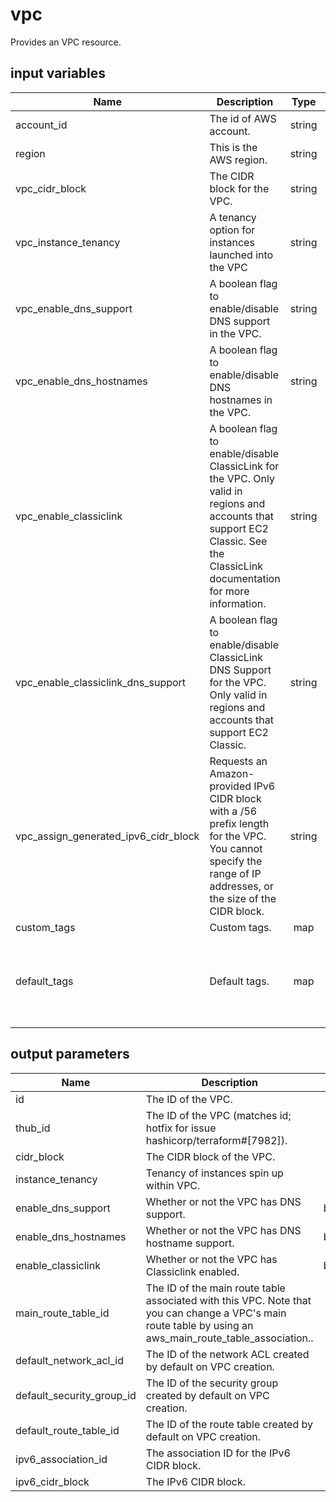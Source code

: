 # vpc

Provides an VPC resource.

## input variables

| Name | Description | Type | Default | Required |
|------|-------------|:----:|:-----:|:-----:|
|account_id|The id of AWS account.|string||Yes|
|region|This is the AWS region.|string|us-east-1|Yes|
|vpc_cidr_block|The CIDR block for the VPC.|string|10.0.0.0/16|No|
|vpc_instance_tenancy|A tenancy option for instances launched into the VPC|string|default|No|
|vpc_enable_dns_support|A boolean flag to enable/disable DNS support in the VPC.|string|true|No|
|vpc_enable_dns_hostnames|A boolean flag to enable/disable DNS hostnames in the VPC.|string|false|No|
|vpc_enable_classiclink|A boolean flag to enable/disable ClassicLink for the VPC. Only valid in regions and accounts that support EC2 Classic. See the ClassicLink documentation for more information.|string|false|No|
|vpc_enable_classiclink_dns_support|A boolean flag to enable/disable ClassicLink DNS Support for the VPC. Only valid in regions and accounts that support EC2 Classic.|string|false|No|
|vpc_assign_generated_ipv6_cidr_block|Requests an Amazon-provided IPv6 CIDR block with a /56 prefix length for the VPC. You cannot specify the range of IP addresses, or the size of the CIDR block.|string|false|No|
|custom_tags|Custom tags.|map||No|
|default_tags|Default tags.|map|{"ThubName"= "{{ name }}","ThubCode"= "{{ code }}","ThubEnv"= "default","Description" = "Managed by TerraHub"}|No|

## output parameters

| Name | Description | Type |
|------|-------------|:----:|
|id|The ID of the VPC.|string|
|thub_id|The ID of the VPC (matches id; hotfix for issue hashicorp/terraform#[7982]).|string|
|cidr_block|The CIDR block of the VPC.|string|
|instance_tenancy|Tenancy of instances spin up within VPC.|string|
|enable_dns_support|Whether or not the VPC has DNS support.|boolean|
|enable_dns_hostnames|Whether or not the VPC has DNS hostname support.|boolean|
|enable_classiclink|Whether or not the VPC has Classiclink enabled.|boolean|
|main_route_table_id|The ID of the main route table associated with this VPC. Note that you can change a VPC's main route table by using an aws_main_route_table_association..|string|
|default_network_acl_id|The ID of the network ACL created by default on VPC creation.|string|
|default_security_group_id|The ID of the security group created by default on VPC creation.|string|
|default_route_table_id|The ID of the route table created by default on VPC creation.|string|
|ipv6_association_id|The association ID for the IPv6 CIDR block.|string|
|ipv6_cidr_block|The IPv6 CIDR block.|string|
